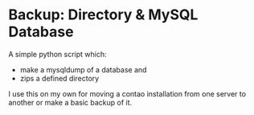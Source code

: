 # Backup: Directory & MySQL Database

A simple python script which:

- make a mysqldump of a database and
- zips a defined directory

I use this on my own for moving a contao installation from one server to another or make a basic backup of it.